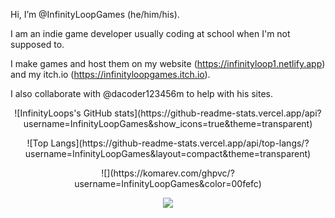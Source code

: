 Hi, I’m @InfinityLoopGames (he/him/his).

I am an indie game developer usually coding at school when I'm not supposed to.

I make games and host them on my website (https://infinityloop1.netlify.app) and my itch.io (https://infinityloopgames.itch.io).

I also collaborate with @dacoder123456m to help with his sites.

<p align="center">![InfinityLoops's GitHub stats](https://github-readme-stats.vercel.app/api?username=InfinityLoopGames&show_icons=true&theme=transparent)</p>

<p align="center">![Top Langs](https://github-readme-stats.vercel.app/api/top-langs/?username=InfinityLoopGames&layout=compact&theme=transparent)</p>

<p align="center">![](https://komarev.com/ghpvc/?username=InfinityLoopGames&color=00fefc)</p>

<p align="center">
  <a href="https://skillicons.dev">
    <img src="https://skillicons.dev/icons?i=html,css,js,unity,github" />
  </a>
</p>

<!---
InfinityLoopGames/InfinityLoopGames is a ✨ special ✨ repository because its `README.md` (this file) appears on your GitHub profile.
You can click the Preview link to take a look at your changes.
--->
